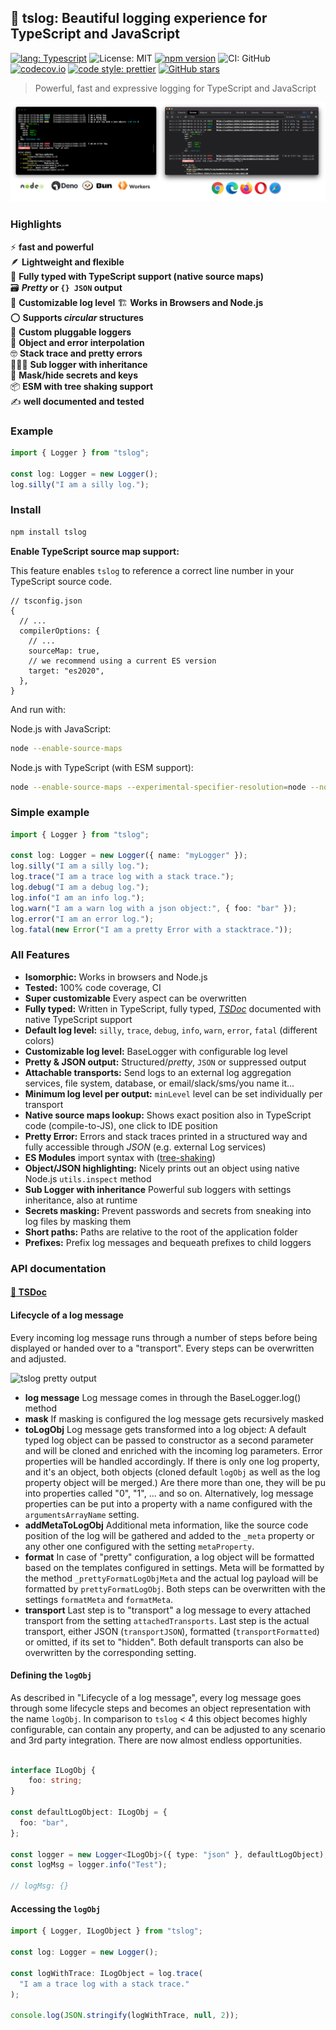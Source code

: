 ## 📝 tslog: Beautiful logging experience for TypeScript and JavaScript

[![lang: Typescript](https://img.shields.io/badge/Language-Typescript-Blue.svg?style=flat-square)](https://www.typescriptlang.org)
![License: MIT](https://img.shields.io/npm/l/tslog?logo=tslog&style=flat-square)
[![npm version](https://img.shields.io/npm/v/tslog?color=76c800&logoColor=76c800&style=flat-square)](https://www.npmjs.com/package/tslog)
![CI: GitHub](https://github.com/fullstack-build/tslog/actions/workflows/ci.yml/badge.svg)
[![codecov.io](https://codecov.io/github/fullstack-build/tslog/coverage.svg?branch=v4)](https://codecov.io/github/fullstack-build/tslog?branch=master)
[![code style: prettier](https://img.shields.io/badge/code_style-prettier-ff69b4.svg?style=flat-square)](https://github.com/prettier/prettier)
[![GitHub stars](https://img.shields.io/github/stars/fullstack-build/tslog.svg?style=social&label=Star)](https://github.com/fullstack-build/tslog)

> Powerful, fast and expressive logging for TypeScript and JavaScript
 
![tslog pretty output](https://raw.githubusercontent.com/fullstack-build/tslog/master/docs/assets/tslog.png "tslog pretty output in browser and Node.js")


### Highlights

⚡ **fast and powerful**<br>
🪶 **Lightweight and flexible**<br>
👮‍️ **Fully typed with TypeScript support (native source maps)**<br>
🗃 **_Pretty_ or `{} JSON` output**<br>
📝 **Customizable log level**
🏗 **Works in Browsers and Node.js**<br>
⭕️ **Supports _circular_ structures**<br>
🦸 **Custom pluggable loggers**<br>
💅 **Object and error interpolation**<br>
🤓 **Stack trace and pretty errors**<br>
👨‍👧‍👦 **Sub logger with inheritance**<br>
🙊 **Mask/hide secrets and keys**<br>
📦 **ESM with tree shaking support**<br>
✍️ **well documented and tested**<br>

### Example

```typescript
import { Logger } from "tslog";

const log: Logger = new Logger();
log.silly("I am a silly log.");
```

### Install

```bash
npm install tslog
```

**Enable TypeScript source map support:**

This feature enables `tslog` to reference a correct line number in your TypeScript source code.

```json5
// tsconfig.json
{
  // ...
  compilerOptions: {
    // ...
    sourceMap: true,
    // we recommend using a current ES version
    target: "es2020",
  },
}
```

And run with:

Node.js with JavaScript:
```bash
node --enable-source-maps
```

Node.js with TypeScript (with ESM support):
```bash
node --enable-source-maps --experimental-specifier-resolution=node --no-warnings --loader ts-node/esm
```

### Simple example

```typescript
import { Logger } from "tslog";

const log: Logger = new Logger({ name: "myLogger" });
log.silly("I am a silly log.");
log.trace("I am a trace log with a stack trace.");
log.debug("I am a debug log.");
log.info("I am an info log.");
log.warn("I am a warn log with a json object:", { foo: "bar" });
log.error("I am an error log.");
log.fatal(new Error("I am a pretty Error with a stacktrace."));
```

### All Features

- **Isomorphic:** Works in browsers and Node.js
- **Tested:** 100% code coverage, CI
- **Super customizable** Every aspect can be overwritten
- **Fully typed:** Written in TypeScript, fully typed, <a href="https://github.com/microsoft/tsdoc" target="_blank">_TSDoc_</a> documented with native TypeScript support
- **Default log level:** `silly`, `trace`, `debug`, `info`, `warn`, `error`, `fatal` (different colors)
- **Customizable log level:** BaseLogger with configurable log level
- **Pretty & JSON output:** Structured/_pretty_, `JSON` or suppressed output
- **Attachable transports:** Send logs to an external log aggregation services, file system, database, or email/slack/sms/you name it...
- **Minimum log level per output:** `minLevel` level can be set individually per transport
- **Native source maps lookup:** Shows exact position also in TypeScript code (compile-to-JS), one click to IDE position
- **Pretty Error:** Errors and stack traces printed in a structured way and fully accessible through _JSON_ (e.g. external Log services)
- **ES Modules** import syntax with ([tree-shaking](https://webpack.js.org/guides/tree-shaking/))
- **Object/JSON highlighting:** Nicely prints out an object using native Node.js `utils.inspect` method
- **Sub Logger with inheritance** Powerful sub loggers with settings inheritance, also at runtime
- **Secrets masking:** Prevent passwords and secrets from sneaking into log files by masking them
- **Short paths:** Paths are relative to the root of the application folder
- **Prefixes:** Prefix log messages and bequeath prefixes to child loggers

### API documentation

#### [📘 TSDoc](https://fullstack-build.github.io/tslog/tsdoc/)

#### <a name="life_cycle"></a>Lifecycle of a log message

Every incoming log message runs through a number of steps before being displayed or handed over to a "transport". Every steps can be overwritten and adjusted.  

![tslog pretty output](https://raw.githubusercontent.com/fullstack-build/tslog/master/docs/assets/tslog_lifecycle.png "tslog: life cycle of a log message")

- **log message** Log message comes in through the BaseLogger.log() method
- **mask** If masking is configured the log message gets recursively masked
- **toLogObj** Log message gets transformed into a log object: A default typed log object can be passed to constructor as a second parameter and will be cloned and enriched with the incoming log parameters. Error properties will be handled accordingly. If there is only one log property, and it's an object, both objects (cloned default `logObj` as well as the log property object will be merged.) Are there more than one, they will be pu into properties called "0", "1", ... and so on. Alternatively, log message properties can be put into a property with a name configured with the `argumentsArrayName` setting.  
- **addMetaToLogObj** Additional meta information, like the source code position of the log will be gathered and added to the `_meta` property or any other one configured with the setting `metaProperty`.
- **format** In case of "pretty" configuration, a log object will be formatted based on the templates configured in settings. Meta will be formatted by the method `_prettyFormatLogObjMeta` and the actual log payload will be formatted by `prettyFormatLogObj`. Both steps can be overwritten with the settings `formatMeta` and `formatMeta`. 
- **transport** Last step is to "transport" a log message to every attached transport from the setting `attachedTransports`. Last step is the actual transport, either JSON (`transportJSON`), formatted (`transportFormatted`) or omitted, if its set to "hidden". Both default transports can also be overwritten by the corresponding setting.  

#### Defining the `logObj`
As described in "Lifecycle of a log message", every log message goes through some lifecycle steps and becomes an object representation with the name `logObj`. 
In comparison to `tslog` < 4 this object becomes highly configurable, can contain any property, and can be adjusted to any scenario and 3rd party integration. There are now almost endless opportunities.

```typescript

interface ILogObj {
    foo: string;
}

const defaultLogObject: ILogObj = {
  foo: "bar",
};

const logger = new Logger<ILogObj>({ type: "json" }, defaultLogObject);
const logMsg = logger.info("Test"); 

// logMsg: {}

```

#### Accessing the `logObj`


```typescript
import { Logger, ILogObject } from "tslog";

const log: Logger = new Logger();

const logWithTrace: ILogObject = log.trace(
  "I am a trace log with a stack trace."
);

console.log(JSON.stringify(logWithTrace, null, 2));
```
